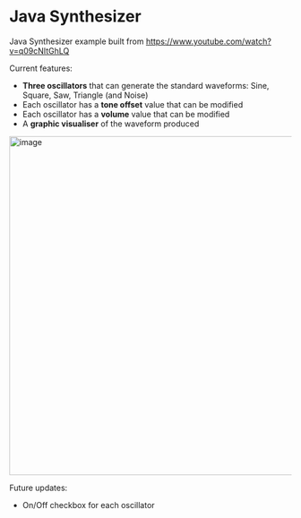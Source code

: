 # Java Synthesizer
Java Synthesizer example built from https://www.youtube.com/watch?v=q09cNItGhLQ

Current features: 
- **Three oscillators** that can generate the standard waveforms: Sine, Square, Saw, Triangle (and Noise)
- Each oscillator has a **tone offset** value that can be modified
- Each oscillator has a **volume** value that can be modified
- A **graphic visualiser** of the waveform produced
<img width="605" alt="image" src="https://github.com/RaduCamburu/Java-Synthesizer-v1.0/assets/13218884/407c1bb3-3854-412f-b237-2176b7c9d974">



Future updates:
- On/Off checkbox for each oscillator
